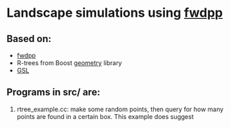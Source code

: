 # Landscape simulations using [fwdpp](https://github.com/molpopgen/fwdpp)

## Based on:

* [fwdpp](https://github.com/molpopgen/fwdpp)
* R-trees from Boost [geometry](http://www.boost.org/doc/libs/1_57_0/libs/geometry/doc/html/index.html) library
* [GSL](http://gnu.org/software/gsl)

## Programs in src/ are:

1. rtree_example.cc: make some random points, then query for how many points are found in a certain box. This example
   does suggest 
